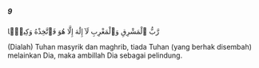 ##### 9

<span class="ayah">رَّبُّ ٱلْمَشْرِقِ وَٱلْمَغْرِبِ لَآ إِلَٰهَ إِلَّا هُوَ فَٱتَّخِذْهُ وَكِيلًۭا</span>

<span class="ayah_translation">(Dialah) Tuhan masyrik dan maghrib, tiada Tuhan (yang berhak disembah) melainkan Dia, maka ambillah Dia sebagai pelindung.</span>
